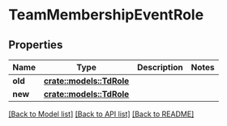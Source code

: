 # TeamMembershipEventRole

## Properties

Name | Type | Description | Notes
------------ | ------------- | ------------- | -------------
**old** | [**crate::models::TdRole**](TD_Role.md) |  | 
**new** | [**crate::models::TdRole**](TD_Role.md) |  | 

[[Back to Model list]](../README.md#documentation-for-models) [[Back to API list]](../README.md#documentation-for-api-endpoints) [[Back to README]](../README.md)



